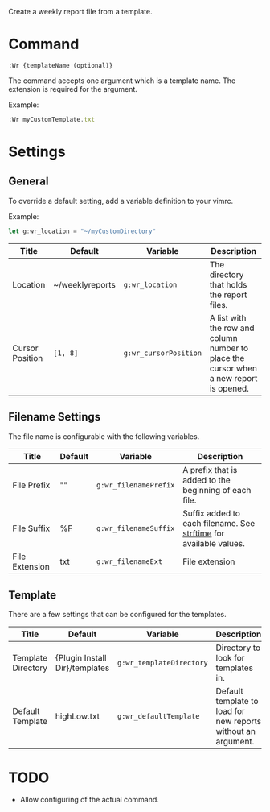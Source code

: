 Create a weekly report file from a template.

# Command
`:Wr {templateName (optional)}`

The command accepts one argument which is a template name. The extension is required for the argument.

Example:
```js
:Wr myCustomTemplate.txt
```

# Settings

## General
To override a default setting, add a variable definition to your vimrc.

Example:
```js
let g:wr_location = "~/myCustomDirectory"
```

Title | Default | Variable | Description
--- | --- | --- | ---
Location | ~/weeklyreports | `g:wr_location` | The directory that holds the report files.
Cursor Position | `[1, 8]` | `g:wr_cursorPosition` | A list with the row and column number to place the cursor when a new report is opened.

## Filename Settings
The file name is configurable with the following variables.

Title | Default | Variable | Description
--- | --- | --- | ---
File Prefix | "" | `g:wr_filenamePrefix` | A prefix that is added to the beginning of each file.
File Suffix | %F | `g:wr_filenameSuffix` | Suffix added to each filename. See [strftime] for available values.
File Extension | txt | `g:wr_filenameExt` | File extension

## Template
There are a few settings that can be configured for the templates.

Title | Default | Variable | Description
--- | --- | --- | ---
Template Directory | {Plugin Install Dir}/templates | `g:wr_templateDirectory` | Directory to look for templates in.
Default Template | highLow.txt | `g:wr_defaultTemplate` | Default template to load for new reports without an argument. 

# TODO
* Allow configuring of the actual command.

[strftime]: http://vimdoc.sourceforge.net/htmldoc/eval.html#strftime()
